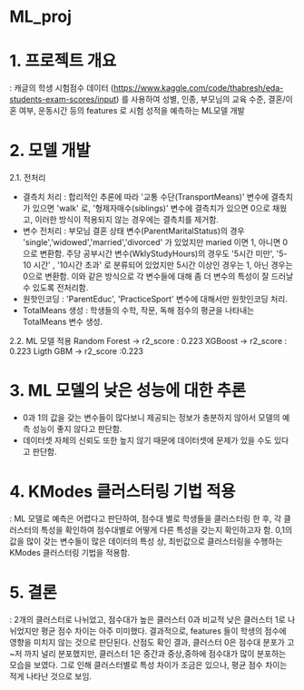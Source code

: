 # ML_proj

# 1. 프로젝트 개요 
: 캐글의 학생 시험점수 데이터 (https://www.kaggle.com/code/thabresh/eda-students-exam-scores/input) 를 사용하여 성별, 인종, 부모님의 교육 수준, 결혼/이혼 여부, 운동시간 등의 features 로 시험 성적을 예측하는 ML모델 개발 

# 2. 모델 개발 
2.1. 전처리 
- 결측치 처리 : 합리적인 추론에 따라 '교통 수단(TransportMeans)' 변수에 결측치가 있으면 'walk' 로, '형제자매수(siblings)' 변수에 결측치가 있으면 0으로 채웠고, 이러한 방식이 적용되지 않는 경우에는 결측치를 제거함. 
- 변수 전처리 : 부모님 결혼 상태 변수(ParentMaritalStatus)의 경우 'single','widowed','married','divorced' 가 있었지만 maried 이면 1, 아니면 0 으로 변환함.  주당 공부시간 변수(WklyStudyHours)의 경우도 '5시간 미만', '5-10 시간' , '10시간 초과' 로 분류되어 있었지만 5시간 이상인 경우는 1, 아닌 경우는 0으로 변환함. 이와 같은 방식으로 각 변수들에 대해 좀 더 변수의 특성이 잘 드러날 수 있도록 전처리함. 
- 원핫인코딩 : 'ParentEduc', 'PracticeSport' 변수에 대해서만 원핫인코딩 처리.
- TotalMeans 생성 : 학생들의 수학, 작문, 독해 점수의 평균을 나타내는 TotalMeans 변수 생성.

2.2. ML 모델 적용 
Random Forest -> r2_score : 0.223 
XGBoost -> r2_score : 0.223
Ligth GBM -> r2_score :0.223

# 3. ML 모델의 낮은 성능에 대한 추론 
- 0과 1의 값을 갖는 변수들이 많다보니 제공되는 정보가 충분하지 않아서 모델의 예측 성능이 좋지 않다고 판단함. 
- 데이터셋 자체의 신뢰도 또한 높지 않기 때문에 데이터셋에 문제가 있을 수도 있다고 판단함. 

# 4. KModes 클러스터링 기법 적용 
:  ML 모델로 예측은 어렵다고 판단하여, 점수대 별로 학생들을 클러스터링 한 후, 각 클러스터의 특성을 확인하여 
점수대별로 어떻게 다른 특성을 갖는지 확인하고자 함.  0,1의 값을 많이 갖는 변수들이 많은 데이터의 특성 상, 최빈값으로 클러스터링을 수행하는 KModes 클러스터링 기법을 적용함. 

# 5. 결론 
: 2개의 클러스터로 나뉘었고, 점수대가 높은 클러스터 0과 비교적 낮은 클러스터 1로 나뉘었지만 평균 점수 차이는 아주 미미했다. 결과적으로, features 들이 
학생의 점수에 영향을 미치지 않는 것으로 판단된다. 산점도 확인 결과, 클러스터 0은 점수대 분포가 고~저 까지 널리 분포했지만, 클러스터 1은 중간과 중상,중하에 점수대가 많이 분포하는 모습을 보였다. 그로 인해 클러스터별로 특성 차이가 조금은 있으나, 평균 점수 차이는 적게 나타난 것으로 보임.

